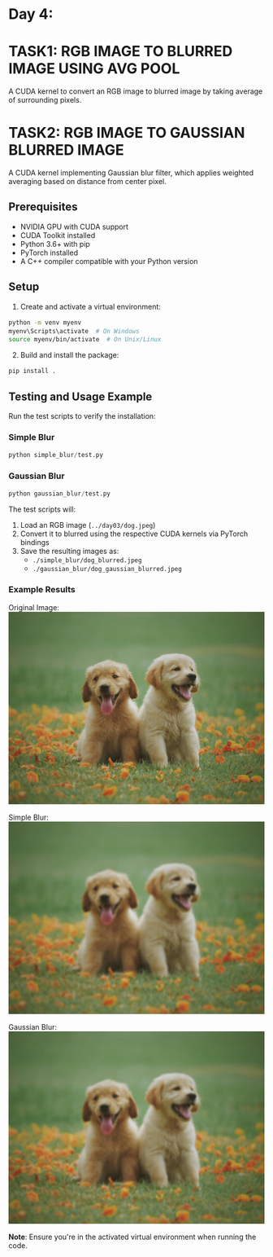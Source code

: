 # Day 4:
# TASK1: RGB IMAGE TO BLURRED IMAGE USING AVG POOL
A CUDA kernel to convert an RGB image to blurred image by taking average of surrounding pixels.

# TASK2: RGB IMAGE TO GAUSSIAN BLURRED IMAGE
A CUDA kernel implementing Gaussian blur filter, which applies weighted averaging based on distance from center pixel.

## Prerequisites
- NVIDIA GPU with CUDA support
- CUDA Toolkit installed
- Python 3.6+ with pip
- PyTorch installed
- A C++ compiler compatible with your Python version

## Setup
1. Create and activate a virtual environment:

```bash
python -m venv myenv
myenv\Scripts\activate  # On Windows
source myenv/bin/activate  # On Unix/Linux
```

2. Build and install the package:

```bash
pip install .
```

## Testing and Usage Example
Run the test scripts to verify the installation:

### Simple Blur
```python
python simple_blur/test.py
```

### Gaussian Blur
```python
python gaussian_blur/test.py
```

The test scripts will:
1. Load an RGB image (`../day03/dog.jpeg`)
2. Convert it to blurred using the respective CUDA kernels via PyTorch bindings
3. Save the resulting images as:
   - `./simple_blur/dog_blurred.jpeg`
   - `./gaussian_blur/dog_gaussian_blurred.jpeg`

### Example Results
Original Image:
![alt text](../day03/dog.jpeg)

Simple Blur:
![alt text](simple_blur/dog_blurred.jpeg)

Gaussian Blur:
![alt text](gaussian_blur/dog_gaussian_blurred.jpeg)

**Note**: Ensure you're in the activated virtual environment when running the code.